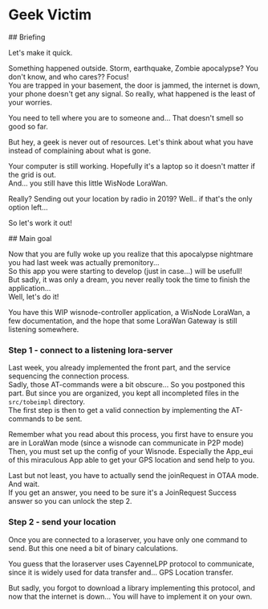 # Geek Victim


## Briefing

Let's make it quick.

Something happened outside. Storm, earthquake, Zombie apocalypse? You don't know, and who cares?? Focus!    
You are trapped in your basement, the door is jammed, the internet is down, your phone doesn't get any signal. So really, what happened is the least of your worries.    

You need to tell where you are to someone and... That doesn't smell so good so far. 

But hey, a geek is never out of resources. Let's think about what you have instead of complaining about what is gone.     
 
Your computer is still working. Hopefully it's a laptop so it doesn't matter if the grid is out.   
And... you still have this little WisNode LoraWan.
 
Really? Sending out your location by radio in 2019? Well.. if that's the only option left...
 
So let's work it out!
 
 
## Main goal
 
Now that you are fully woke up you realize that this apocalypse nightmare you had last week was actually premonitory...    
So this app you were starting to develop (just in case...) will be usefull!    
But sadly, it was only a dream, you never really took the time to finish the application...   
Well, let's do it!

You have this WIP wisnode-controller application, a WisNode LoraWan, a few documentation, and the hope that some LoraWan Gateway is still listening somewhere.     
 
 
### Step 1 - connect to a listening lora-server
 
Last week, you already implemented the front part, and the service sequencing the connection process.    
Sadly, those AT-commands were a bit obscure... So you postponed this part. But since you are organized, you kept all incompleted files in the `src/tobeimpl` directory.    
The first step is then to get a valid connection by implementing the AT-commands to be sent.
 
Remember what you read about this process, you first have to ensure you are in LoraWan mode (since a wisnode can communicate in P2P mode)       
Then, you must set up the config of your Wisnode. Especially the App_eui of this miraculous App able to get your GPS location and send help to you.    

Last but not least, you have to actually send the joinRequest in OTAA mode. And wait.  
If you get an answer, you need to be sure it's a JoinRequest Success answer so you can unlock the step 2.  

### Step 2 - send your location

Once you are connected to a loraserver, you have only one command to send. But this one need a bit of binary calculations.    

You guess that the loraserver uses CayenneLPP protocol to communicate, since it is widely used for data transfer and... GPS Location transfer.  

But sadly, you forgot to download a library implementing this protocol, and now that the internet is down... You will have to implement it on your own.  

